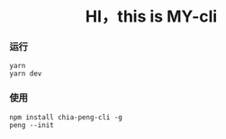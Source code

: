 <div align=center>

# HI，this is MY-cli

</div>

### 运行

```
yarn
yarn dev
```

### 使用

```
npm install chia-peng-cli -g
peng --init
```
